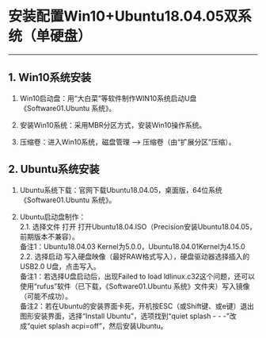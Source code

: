 # 安装配置Win10+Ubuntu18.04.05双系统（单硬盘）
------

## 1. Win10系统安装

1. Win10启动盘：用“大白菜”等软件制作WIN10系统启动U盘《Software01.Ubuntu 系统》。

2. 安装Win10系统：采用MBR分区方式，安装Win10操作系统。

3. 压缩卷：进入Win10系统，磁盘管理 --> 压缩卷（由“扩展分区”压缩）。

## 2. Ubuntu系统安装

1. Ubuntu系统下载：官网下载Ubuntu18.04.05，桌面版，64位系统《Software01.Ubuntu 系统》。

2. Ubuntu启动盘制作：  
    2.1. 选择文件  打开  打开Ubuntu18.04.ISO（Precision安装Ubuntu18.04.05，前期版本不兼容）。  
    备注1：Ubuntu18.04.03 Kernel为5.0.0，Ubuntu18.04.01Kernel为4.15.0  
    2.2. 选择启动  写入硬盘映像（最好RAW格式写入），硬盘驱动器选择插入的USB2.0 U盘，点击写入。  
    备注1：若选择U盘启动后，出现Failed to load ldlinux.c32这个问题，还可以使用“rufus”软件（已下载，《Software01.Ubuntu 系统》文件夹）写入镜像（可能不成功）。  
    备注2：若在Ubuntu的安装界面卡死，开机按ESC（或Shift键、或e键）退出图形安装界面，选择“Install Ubuntu”，选项找到“quiet splash - - -”改成“quiet splash acpi=off”，然后安装Ubuntu。  
